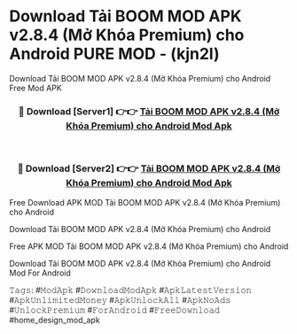 # Download Tải BOOM MOD APK v2.8.4 (Mở Khóa Premium) cho Android PURE MOD - (kjn2l)
Download Tải BOOM MOD APK v2.8.4 (Mở Khóa Premium) cho Android Free Mod APK

<div align="center">
<h3>🔴 Download [Server1] 👉👉 <a href="https://apk-comot.site?title=Tải_BOOM_MOD_APK_v2.8.4_(Mở_Khóa_Premium)_cho_Android">Tải BOOM MOD APK v2.8.4 (Mở Khóa Premium) cho Android Mod Apk</a></h3><br>

<h3>🔴 Download [Server2] 👉👉 <a href="https://apk-comot.site?title=Tải_BOOM_MOD_APK_v2.8.4_(Mở_Khóa_Premium)_cho_Android">Tải BOOM MOD APK v2.8.4 (Mở Khóa Premium) cho Android Mod Apk</a></h3>
</div>


Free Download APK MOD Tải BOOM MOD APK v2.8.4 (Mở Khóa Premium) cho Android

Download Tải BOOM MOD APK v2.8.4 (Mở Khóa Premium) cho Android 

Free APK MOD Tải BOOM MOD APK v2.8.4 (Mở Khóa Premium) cho Android 

Download Tải BOOM MOD APK v2.8.4 (Mở Khóa Premium) cho Android Mod For Android

𝚃𝚊𝚐𝚜: #𝙼𝚘𝚍𝙰𝚙𝚔 #𝙳𝚘𝚠𝚗𝚕𝚘𝚊𝚍𝙼𝚘𝚍𝙰𝚙𝚔 #𝙰𝚙𝚔𝙻𝚊𝚝𝚎𝚜𝚝𝚅𝚎𝚛𝚜𝚒𝚘𝚗 #𝙰𝚙𝚔𝚄𝚗𝚕𝚒𝚖𝚒𝚝𝚎𝚍𝙼𝚘𝚗𝚎𝚢 #𝙰𝚙𝚔𝚄𝚗𝚕𝚘𝚌𝚔𝙰𝚕𝚕 #𝙰𝚙𝚔𝙽𝚘𝙰𝚍𝚜 #𝚄𝚗𝚕𝚘𝚌𝚔𝙿𝚛𝚎𝚖𝚒𝚞𝚖 #𝙵𝚘𝚛𝙰𝚗𝚍𝚛𝚘𝚒𝚍 #𝙵𝚛𝚎𝚎𝙳𝚘𝚠𝚗𝚕𝚘𝚊𝚍 #home_design_mod_apk